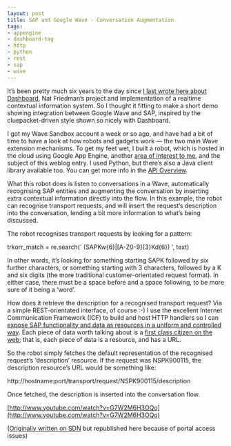 ```yaml
---
layout: post
title: SAP and Google Wave - Conversation Augmentation
tags:
- appengine
- dashboard-tag
- http
- python
- rest
- sap
- wave
---
```



It’s been pretty much six years to the day since [I last wrote here about Dashboard](/tag/dashboard/), Nat Friedman’s project and implementation of a realtime contextual information system. So I thought it fitting to make a short demo showing integration between Google Wave and SAP, inspired by the cluepacket-driven style shown so nicely with Dashboard.

I got my Wave Sandbox account a week or so ago, and have had a bit of time to have a look at how robots and gadgets work — the two main Wave extension mechanisms. To get my feet wet, I built a robot, which is hosted in the cloud using Google App Engine, another [area of interest to me](/tag/appengine/), and the subject of this weblog entry. I used Python, but there’s also a Java client library available too. You can get more info in the [API Overview](http://code.google.com/apis/wave/guide.html).

What this robot does is listen to conversations in a Wave, automatically recognising SAP entities and augmenting the conversation by inserting extra contextual information directly into the flow. In this example, the robot can recognise transport requests, and will insert the request’s description into the conversation, lending a bit more information to what’s being discussed.

The robot recognises transport requests by looking for a pattern:

trkorr_match = re.search(' (SAPKw{6}|[A-Z0-9]{3}Kd{6}) ', text)

In other words, it’s looking for something starting SAPK followed by six further characters, or something starting with 3 characters, followed by a K and six digits (the more traditional customer-orientated request format). In either case, there must be a space before and a space following, to be more sure of it being a ‘word’.

How does it retrieve the description for a recognised transport request? Via a simple REST-orientated interface, of course :-) I use the excellent Internet Communication Framework (ICF) to build and host HTTP handlers so I can [expose SAP functionality and data as resources in a uniform and controlled way](https://www.sdn.sap.com/irj/scn/weblogs?blog=/pub/wlg/584). Each piece of data worth talking about is a [first class citizen on the web](/2009/06/29/information-vs-behaviour/); that is, each piece of data is a resource, and has a URL.

So the robot simply fetches the default representation of the recognised request’s ‘description’ resource. If the request was NSPK900115, the description resource’s URL would be something like:

http://hostname:port/transport/request/NSPK900115/description

Once fetched, the description is inserted into the conversation flow.

<object data="http://www.youtube.com/v/G7W2M6H3OQo&hl=en&fs=1&" height="340" type="application/x-shockwave-flash" width="560"><param name="allowFullScreen" value="true"></param><param name="allowscriptaccess" value="always"></param><param name="src" value="http://www.youtube.com/v/G7W2M6H3OQo&hl=en&fs=1&"></param><param name="allowfullscreen" value="true"></param></object>

[http://www.youtube.com/watch?v=G7W2M6H3OQo](http://www.youtube.com/watch?v=G7W2M6H3OQo)

([Originally written on SDN](http://weblogs.sdn.sap.com/pub/wlg/15721) but republished here because of portal access issues)


